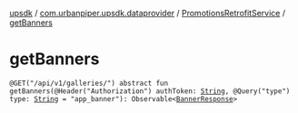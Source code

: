 [upsdk](../../index.md) / [com.urbanpiper.upsdk.dataprovider](../index.md) / [PromotionsRetrofitService](index.md) / [getBanners](./get-banners.md)

# getBanners

`@GET("/api/v1/galleries/") abstract fun getBanners(@Header("Authorization") authToken: `[`String`](https://kotlinlang.org/api/latest/jvm/stdlib/kotlin/-string/index.html)`, @Query("type") type: `[`String`](https://kotlinlang.org/api/latest/jvm/stdlib/kotlin/-string/index.html)` = "app_banner"): Observable<`[`BannerResponse`](../../com.urbanpiper.upsdk.model.networkresponse/-banner-response/index.md)`>`